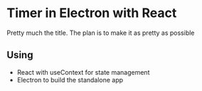 # Timer in Electron with React
Pretty much the title. The plan is to make it as pretty as possible

## Using
* React with useContext for state management
* Electron to build the standalone app
